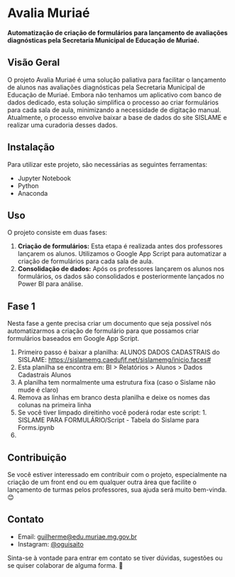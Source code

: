 # Avalia Muriaé

**Automatização de criação de formulários para lançamento de avaliações diagnósticas pela Secretaria Municipal de Educação de Muriaé.**

## Visão Geral

O projeto Avalia Muriaé é uma solução paliativa para facilitar o lançamento de alunos nas avaliações diagnósticas pela Secretaria Municipal de Educação de Muriaé. Embora não tenhamos um aplicativo com banco de dados dedicado, esta solução simplifica o processo ao criar formulários para cada sala de aula, minimizando a necessidade de digitação manual. Atualmente, o processo envolve baixar a base de dados do site SISLAME e realizar uma curadoria desses dados.

## Instalação

Para utilizar este projeto, são necessárias as seguintes ferramentas:

- Jupyter Notebook
- Python
- Anaconda

## Uso

O projeto consiste em duas fases:
1. **Criação de formulários:** Esta etapa é realizada antes dos professores lançarem os alunos. Utilizamos o Google App Script para automatizar a criação de formulários para cada sala de aula.
2. **Consolidação de dados:** Após os professores lançarem os alunos nos formulários, os dados são consolidados e posteriormente lançados no Power BI para análise.

## Fase 1

Nesta fase a gente precisa criar um documento que seja possível nós automatizarmos a criação de formulário para que possamos criar formulários baseados em Google App Script.

1. Primeiro passo é baixar a planilha: ALUNOS DADOS CADASTRAIS do SISLAME: https://sislamemg.caedufjf.net/sislamemg/inicio.faces#
2. Esta planilha se encontra em: BI > Relatórios > Alunos > Dados Cadastrais Alunos
3. A planilha tem normalmente uma estrutura fixa (caso o Sislame não mude é claro)
4. Remova as linhas em branco desta planilha e deixe os nomes das colunas na primeira linha
5. Se você tiver limpado direitinho você poderá rodar este script: 1. SISLAME PARA FORMULÁRIO/Script - Tabela do Sislame para Forms.ipynb
6. 

## Contribuição

Se você estiver interessado em contribuir com o projeto, especialmente na criação de um front end ou em qualquer outra área que facilite o lançamento de turmas pelos professores, sua ajuda será muito bem-vinda. 😊

## Contato

- Email: guilherme@edu.muriae.mg.gov.br
- Instagram: [@oguisaito](https://www.instagram.com/oguisaito)

Sinta-se à vontade para entrar em contato se tiver dúvidas, sugestões ou se quiser colaborar de alguma forma. 🚀
